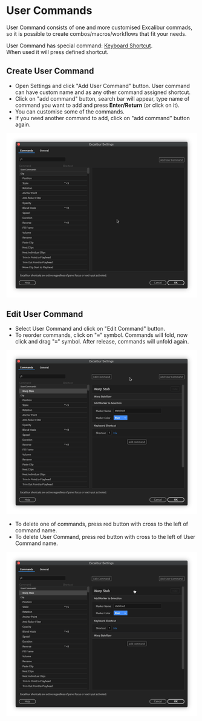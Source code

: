 # User Commands

User Command consists of one and more customised Excalibur commads, so it is possible to create combos/macros/workflows that fit your needs.

User Command has special command: [Keyboard Shortcut](keyboard-shortcut.md).\
When used it will press defined shortcut.

## Create User Command

* Open Settings and click "Add User Command" button. User command can have custom name and as any other command assigned shortcut.
* Click on "add command" button, search bar will appear, type name of command you want to add and press **Enter/Return** (or click on it).
* You can customise some of the commands.
* If you need another command to add, click on "add command" button again.

![](../../../.gitbook/assets/ucom_01_create.gif)

## Edit User Command

* Select User Command and click on "Edit Command" button.
* To reorder commands, click on "**≡**" symbol. Commands will fold, now click and drag "**≡**" symbol. After release, commands will unfold again.

![](../../../.gitbook/assets/ucom_02_reorder.gif)

* To delete one of commands, press red button with cross to the left of command name.
* To delete User Command, press red button with cross to the left of User Command name.

![](../../../.gitbook/assets/ucom_03_remove.gif)
